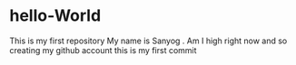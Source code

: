 # hello-World
This is my first repository
My name is Sanyog . Am I high right now and so creating my github account
this is my first commit
